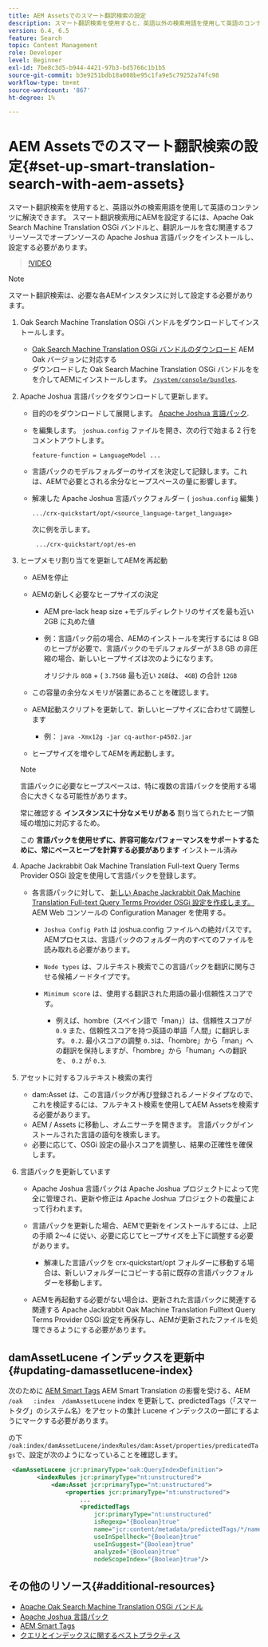 ```yaml
---
title: AEM Assetsでのスマート翻訳検索の設定
description: スマート翻訳検索を使用すると、英語以外の検索用語を使用して英語のコンテンツに解決できます。 スマート翻訳検索用にAEMを設定するには、Apache Oak Search Machine Translation OSGi バンドルと、翻訳ルールを含む関連するフリーソースでオープンソースの Apache Joshua 言語パックをインストールし、設定する必要があります。
version: 6.4, 6.5
feature: Search
topic: Content Management
role: Developer
level: Beginner
exl-id: 7be8c3d5-b944-4421-97b3-bd5766c1b1b5
source-git-commit: b3e9251bdb18a008be95c1fa9e5c79252a74fc98
workflow-type: tm+mt
source-wordcount: '867'
ht-degree: 1%

---
```


# AEM Assetsでのスマート翻訳検索の設定{#set-up-smart-translation-search-with-aem-assets}

スマート翻訳検索を使用すると、英語以外の検索用語を使用して英語のコンテンツに解決できます。 スマート翻訳検索用にAEMを設定するには、Apache Oak Search Machine Translation OSGi バンドルと、翻訳ルールを含む関連するフリーソースでオープンソースの Apache Joshua 言語パックをインストールし、設定する必要があります。

>[!VIDEO](https://video.tv.adobe.com/v/21291?quality=12&learn=on)

>[!NOTE]
>
>スマート翻訳検索は、必要な各AEMインスタンスに対して設定する必要があります。

1. Oak Search Machine Translation OSGi バンドルをダウンロードしてインストールします。
   * [Oak Search Machine Translation OSGi バンドルのダウンロード](https://search.maven.org/#search%7Cgav%7C1%7Cg%3A%22org.apache.jackrabbit%22%20AND%20a%3A%22oak-search-mt%22) AEM Oak バージョンに対応する
   * ダウンロードした Oak Search Machine Translation OSGi バンドルををを介してAEMにインストールします。 [ `/system/console/bundles`](http://localhost:4502/system/console/bundles).

2. Apache Joshua 言語パックをダウンロードして更新します。
   * 目的のをダウンロードして展開します。 [Apache Joshua 言語パック](https://cwiki.apache.org/confluence/display/JOSHUA/Language+Packs).
   * を編集します。 `joshua.config` ファイルを開き、次の行で始まる 2 行をコメントアウトします。

      ```
      feature-function = LanguageModel ...
      ```

   * 言語パックのモデルフォルダーのサイズを決定して記録します。これは、AEMで必要とされる余分なヒープスペースの量に影響します。
   * 解凍した Apache Joshua 言語パックフォルダー ( `joshua.config` 編集 )

      ```
      .../crx-quickstart/opt/<source_language-target_language>
      ```

      次に例を示します。

      ```
       .../crx-quickstart/opt/es-en
      ```

3. ヒープメモリ割り当てを更新してAEMを再起動
   * AEMを停止
   * AEMの新しく必要なヒープサイズの決定

      * AEM pre-lack heap size +モデルディレクトリのサイズを最も近い 2GB に丸めた値
      * 例：言語パック前の場合、AEMのインストールを実行するには 8 GB のヒープが必要で、言語パックのモデルフォルダーが 3.8 GB の非圧縮の場合、新しいヒープサイズは次のようになります。

         オリジナル `8GB` + ( `3.75GB` 最も近い `2GB`は、 `4GB`) の合計 `12GB`
   * この容量の余分なメモリが装置にあることを確認します。
   * AEM起動スクリプトを更新して、新しいヒープサイズに合わせて調整します

      * 例： `java -Xmx12g -jar cq-author-p4502.jar`
   * ヒープサイズを増やしてAEMを再起動します。

   >[!NOTE]
   >
   >言語パックに必要なヒープスペースは、特に複数の言語パックを使用する場合に大きくなる可能性があります。
   >
   >
   >常に確認する **インスタンスに十分なメモリがある** 割り当てられたヒープ領域の増加に対応するため。
   >
   >
   >この **言語パックを使用せずに、許容可能なパフォーマンスをサポートするために、常にベースヒープを計算する必要があります** インストール済み

4. Apache Jackrabbit Oak Machine Translation Full-text Query Terms Provider OSGi 設定を使用して言語パックを登録します。

   * 各言語パックに対して、 [新しい Apache Jackrabbit Oak Machine Translation Full-text Query Terms Provider OSGi 設定を作成します。](http://localhost:4502/system/console/configMgr/org.apache.jackrabbit.oak.plugins.index.mt.MTFulltextQueryTermsProviderFactory) AEM Web コンソールの Configuration Manager を使用する。

      * `Joshua Config Path` は joshua.config ファイルへの絶対パスです。 AEMプロセスは、言語パックのフォルダー内のすべてのファイルを読み取れる必要があります。
      * `Node types` は、フルテキスト検索でこの言語パックを翻訳に関与させる候補ノードタイプです。
      * `Minimum score` は、使用する翻訳された用語の最小信頼性スコアです。

         * 例えば、hombre（スペイン語で「man」）は、信頼性スコアが `0.9` また、信頼性スコアを持つ英語の単語「人間」に翻訳します。 `0.2`. 最小スコアの調整 `0.3`は、「hombre」から「man」への翻訳を保持しますが、「hombre」から「human」への翻訳を、 `0.2` が `0.3`.

5. アセットに対するフルテキスト検索の実行
   * dam:Asset は、この言語パックが再び登録されるノードタイプなので、これを検証するには、フルテキスト検索を使用してAEM Assetsを検索する必要があります。
   * AEM / Assets に移動し、オムニサーチを開きます。 言語パックがインストールされた言語の語句を検索します。
   * 必要に応じて、OSGi 設定の最小スコアを調整し、結果の正確性を確保します。

6. 言語パックを更新しています
   * Apache Joshua 言語パックは Apache Joshua プロジェクトによって完全に管理され、更新や修正は Apache Joshua プロジェクトの裁量によって行われます。
   * 言語パックを更新した場合、AEMで更新をインストールするには、上記の手順 2～4 に従い、必要に応じてヒープサイズを上下に調整する必要があります。

      * 解凍した言語パックを crx-quickstart/opt フォルダーに移動する場合は、新しいフォルダーにコピーする前に既存の言語パックフォルダーを移動します。
   * AEMを再起動する必要がない場合は、更新された言語パックに関連する関連する Apache Jackrabbit Oak Machine Translation Fulltext Query Terms Provider OSGi 設定を再保存し、AEMが更新されたファイルを処理できるようにする必要があります。


## damAssetLucene インデックスを更新中 {#updating-damassetlucene-index}

次のために [AEM Smart Tags](https://helpx.adobe.com/experience-manager/6-3/assets/using/touch-ui-smart-tags.html) AEM Smart Translation の影響を受ける、AEM `/oak   :index  /damAssetLucene` index を更新して、predictedTags（「スマートタグ」のシステム名）をアセットの集計 Lucene インデックスの一部にするようにマークする必要があります。

の下 `/oak:index/damAssetLucene/indexRules/dam:Asset/properties/predicatedTags`で、設定が次のようになっていることを確認します。

```xml
 <damAssetLucene jcr:primaryType="oak:QueryIndexDefinition">
        <indexRules jcr:primaryType="nt:unstructured">
            <dam:Asset jcr:primaryType="nt:unstructured">
                <properties jcr:primaryType="nt:unstructured">
                    ...
                    <predictedTags
                        jcr:primaryType="nt:unstructured"
                        isRegexp="{Boolean}true"
                        name="jcr:content/metadata/predictedTags/*/name"
                        useInSpellheck="{Boolean}true"
                        useInSuggest="{Boolean}true"
                        analyzed="{Boolean}true"
                        nodeScopeIndex="{Boolean}true"/>
```

## その他のリソース{#additional-resources}

* [Apache Oak Search Machine Translation OSGi バンドル](https://search.maven.org/#search%7Cgav%7C1%7Cg%3A%22org.apache.jackrabbit%22%20AND%20a%3A%22oak-search-mt%22)
* [Apache Joshua 言語パック](https://cwiki.apache.org/confluence/display/JOSHUA/Language+Packs)
* [AEM Smart Tags](https://helpx.adobe.com/experience-manager/6-3/assets/using/touch-ui-smart-tags.html)
* [クエリとインデックスに関するベストプラクティス](https://helpx.adobe.com/experience-manager/6-5/sites/deploying/using/best-practices-for-queries-and-indexing.html)

